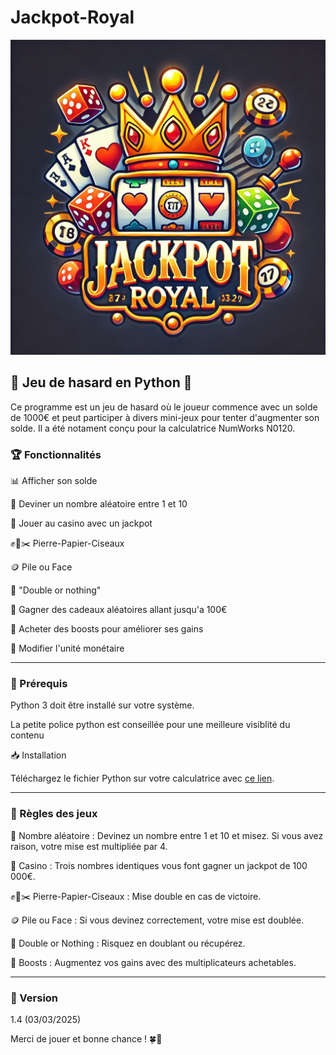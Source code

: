 # Jackpot-Royal
![Image](jackpot_royal.png)

## 🎲 Jeu de hasard en Python 🎰

Ce programme est un jeu de hasard où le joueur commence avec un solde de 1000€ et peut participer à divers mini-jeux pour tenter d'augmenter son solde. Il a été notament conçu pour la calculatrice NumWorks N0120.

### 🏆 Fonctionnalités

📊 Afficher son solde

🎯 Deviner un nombre aléatoire entre 1 et 10

🎰 Jouer au casino avec un jackpot

✊📄✂️ Pierre-Papier-Ciseaux

🪙 Pile ou Face

🎲 "Double or nothing"

🎁 Gagner des cadeaux aléatoires allant jusqu'a 100€

🚀 Acheter des boosts pour améliorer ses gains

💱 Modifier l'unité monétaire

---

### 🔧 Prérequis

Python 3 doit être installé sur votre système.

La petite police python est conseillée pour une meilleure visiblité du contenu

📥 Installation

Téléchargez le fichier Python sur votre calculatrice avec [ce lien](https://my.numworks.com/python/ibotweat/jackpot_royal).

---

### 📜 Règles des jeux

🎯 Nombre aléatoire : Devinez un nombre entre 1 et 10 et misez. Si vous avez raison, votre mise est multipliée par 4.

🎰 Casino : Trois nombres identiques vous font gagner un jackpot de 100 000€.

✊📄✂️ Pierre-Papier-Ciseaux : Mise double en cas de victoire.

🪙 Pile ou Face : Si vous devinez correctement, votre mise est doublée.

🎲 Double or Nothing : Risquez en doublant ou récupérez.

🚀 Boosts : Augmentez vos gains avec des multiplicateurs achetables.

---


### 📅 Version

1.4 (03/03/2025)

Merci de jouer et bonne chance ! 🍀🎰

